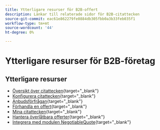 ```yaml
---
title: Ytterligare resurser för B2B-offert
description: Länkar till relaterade sidor för B2B-citattecken
source-git-commit: eac61e862279fe0884db305fbb0a3b33feb035f1
workflow-type: tm+mt
source-wordcount: '44'
ht-degree: 0%

---
```


# Ytterligare resurser för B2B-företag

## Ytterligare resurser

- [Översikt över citattecken](https://experienceleague.adobe.com/docs/commerce-admin/b2b/quotes/quotes.html?lang=sv-SE){target="_blank"}
- [Konfigurera citattecken](https://experienceleague.adobe.com/docs/commerce-admin/b2b/quotes/configure-quotes.html?lang=sv-SE){target="_blank"}
- [Anbudsförfrågan](https://experienceleague.adobe.com/docs/commerce-admin/b2b/quotes/quote-request.html?lang=sv-SE){target="_blank"}
- [Förhandla en offert](https://experienceleague.adobe.com/docs/commerce-admin/b2b/quotes/quote-price-negotiation.html?lang=sv-SE){target="_blank"}
- [Mina citattecken](https://experienceleague.adobe.com/docs/commerce-admin/b2b/quotes/account-dashboard-my-quotes.html?lang=sv-SE){target="_blank"}
- [Hantera överlåtbara offerter](https://developer.adobe.com/commerce/webapi/rest/b2b/negotiable-manage/){target="_blank"}
- [Integrera med modulen NegotiableQuote](https://developer.adobe.com/commerce/webapi/rest/b2b/negotiable-quote/){target="_blank"}
